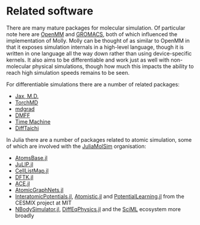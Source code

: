 # Related software

There are many mature packages for molecular simulation.
Of particular note here are [OpenMM](https://openmm.org) and [GROMACS](https://www.gromacs.org), both of which influenced the implementation of Molly.
Molly can be thought of as similar to OpenMM in that it exposes simulation internals in a high-level language, though it is written in one language all the way down rather than using device-specific kernels.
It also aims to be differentiable and work just as well with non-molecular physical simulations, though how much this impacts the ability to reach high simulation speeds remains to be seen.

For differentiable simulations there are a number of related packages:
- [Jax, M.D.](https://github.com/google/jax-md)
- [TorchMD](https://github.com/torchmd/torchmd)
- [mdgrad](https://github.com/torchmd/mdgrad)
- [DMFF](https://github.com/deepmodeling/DMFF)
- [Time Machine](https://github.com/proteneer/timemachine)
- [DiffTaichi](https://github.com/taichi-dev/difftaichi)

In Julia there are a number of packages related to atomic simulation, some of which are involved with the [JuliaMolSim](https://juliamolsim.github.io) organisation:
- [AtomsBase.jl](https://github.com/JuliaMolSim/AtomsBase.jl)
- [JuLIP.jl](https://github.com/JuliaMolSim/JuLIP.jl)
- [CellListMap.jl](https://github.com/m3g/CellListMap.jl)
- [DFTK.jl](https://github.com/JuliaMolSim/DFTK.jl)
- [ACE.jl](https://github.com/ACEsuit/ACE.jl)
- [AtomicGraphNets.jl](https://github.com/Chemellia/AtomicGraphNets.jl)
- [InteratomicPotentials.jl](https://github.com/cesmix-mit/InteratomicPotentials.jl), [Atomistic.jl](https://github.com/cesmix-mit/Atomistic.jl) and [PotentialLearning.jl](https://github.com/cesmix-mit/PotentialLearning.jl) from the CESMIX project at MIT
- [NBodySimulator.jl](https://github.com/SciML/NBodySimulator.jl), [DiffEqPhysics.jl](https://github.com/SciML/DiffEqPhysics.jl) and the [SciML](https://sciml.ai) ecosystem more broadly
